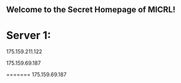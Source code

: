 ## Welcome to the Secret Homepage of MICRL!
# Server 1:
175.159.211.122

175.159.69.187

=======
175.159.69.187






